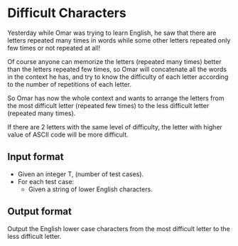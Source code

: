 # Difficult Characters

Yesterday while Omar was trying to learn English, he saw that there are letters repeated many times in words while some other letters repeated only few times or not repeated at all!

Of course anyone can memorize the letters (repeated many times) better than the letters repeated few times, so Omar will concatenate all the words in the context he has, and try to know the difficulty of each letter according to the number of repetitions of each letter.

So Omar has now the whole context and wants to arrange the letters from the most difficult letter (repeated few times) to the less difficult letter (repeated many times).

If there are 2 letters with the same level of difficulty, the letter with higher value of ASCII code will be more difficult.

## Input format

- Given an integer T, (number of test cases).
- For each test case:
  - Given a string of lower English characters.

## Output format

Output the English lower case characters from the most difficult letter to the less difficult letter.
